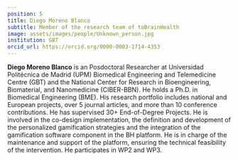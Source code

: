 ```yaml
---
position: 5
title: Diego Moreno Blanco
subtitle: Member of the research team of toBrainHealth
image: assets/images/people/Unknown_person.jpg
institution: GBT
orcid_url: https://orcid.org/0000-0003-1714-4353
---
```


**Diego Moreno Blanco** is an Posdoctoral Researcher at Universidad Politécnica de Madrid (UPM) Biomedical Engineering and Telemedicine Centre (GBT) and the National Center for Research in Bioengineering, Biomaterial, and Nanomedicine (CIBER-BBN). He holds a Ph.D. in Biomedical Engineering (BME). His research portfolio includes national and European projects, over 5 journal articles, and more than 10 conference contributions. He has supervised 30+ End-of-Degree Projects. He is involved in the co-design implementation, the definition and development of the personalized gamification strategies and the integration of the gamification software component in the BH platform. He is in charge of the maintenance and support of the platform, ensuring the technical feasibility of the intervention. He participates in WP2 and WP3.
